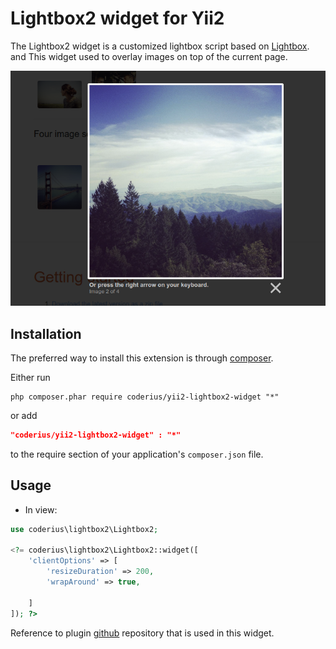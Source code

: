 Lightbox2 widget for Yii2
=========================
The Lightbox2 widget is a customized lightbox script based on [Lightbox](https://lokeshdhakar.com/projects/lightbox2/). and 
This widget used to overlay images on top of the current page. 

![alt text](https://github.com/coderius/github-images/blob/master/pic1.png "Description goes here")

Installation
------------
The preferred way to install this extension is through [composer](http://getcomposer.org/download/).

Either run

```
php composer.phar require coderius/yii2-lightbox2-widget "*"
```

or add

```json
"coderius/yii2-lightbox2-widget" : "*"
```

to the require section of your application's `composer.json` file.

Usage
-----
* In view:

```php
use coderius\lightbox2\Lightbox2;

<?= coderius\lightbox2\Lightbox2::widget([
    'clientOptions' => [
        'resizeDuration' => 200,
        'wrapAround' => true,
        
    ]
]); ?>
```

Reference to plugin [github](https://github.com/lokesh/lightbox2/) repository that is used in this widget.